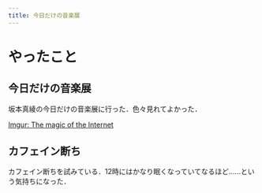 ```yaml
---
title: 今日だけの音楽展
---
```




# やったこと

## 今日だけの音楽展

坂本真綾の今日だけの音楽展に行った．色々見れてよかった．

<a href="https://imgur.com/a/PHKbqKa" class="embedly-card">Imgur: The magic of the Internet</a>

## カフェイン断ち

カフェイン断ちを試みている．12時にはかなり眠くなっていてなるほど……という気持ちになった．
